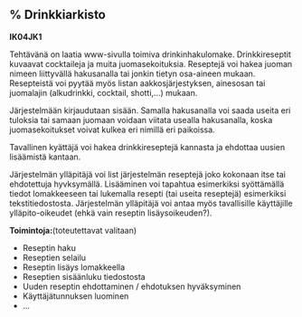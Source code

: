 % Drinkkiarkisto
--------------

**IK04JK1**

Tehtävänä on laatia www-sivulla toimiva drinkinhakulomake. Drinkkireseptit
kuvaavat cocktaileja ja muita juomasekoituksia. Reseptejä voi hakea
juoman nimeen liittyvällä hakusanalla tai jonkin tietyn osa-aineen mukaan.
Resepteistä voi pyytää myös listan aakkosjärjestyksen, ainesosan tai
juomalajin (alkudrinkki, cocktail, shotti,...) mukaan.

Järjestelmään kirjaudutaan sisään. Samalla hakusanalla voi saada useita eri
tuloksia tai samaan juomaan voidaan viitata usealla hakusanalla, koska
juomasekoitukset voivat kulkea eri nimillä eri paikoissa.

Tavallinen kyättäjä voi hakea drinkkireseptejä kannasta ja ehdottaa uusien
lisäämistä kantaan.

Järjestelmän ylläpitäjä voi list järjestelmän reseptejä joko kokonaan itse tai
ehdotettuja hyvksymällä. Lisääminen voi tapahtua esimerkiksi syöttämällä tiedot
lomakkeeseen tai lukemalla resepti (tai useita reseptejä) esimerkiksi
tekstitiedostosta. Järjestelmän ylläpitäjä voi antaa myös tavallisille
käyttäjille ylläpito-oikeudet (ehkä vain reseptin lisäysoikeuden?).

**Toimintoja:**(toteutettavat valitaan)

-   Reseptin haku
-   Reseptien selailu
-   Reseptin lisäys lomakkeella
-   Reseptien sisäänluku tiedostosta
-   Uuden reseptin ehdottaminen / ehdotuksen hyväksyminen
-   Käyttäjätunnuksen luominen
-   ...


